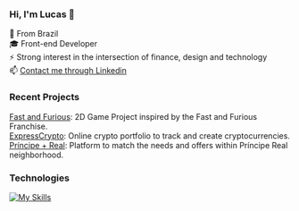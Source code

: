 ### Hi, I'm Lucas 👋

📍  From Brazil <br>
🎓 Front-end Developer <br>
⚡ Strong interest in the intersection of finance, design and technology <br>
📫 [Contact me through Linkedin](https://www.linkedin.com/in/telles-lucas/)

### Recent Projects

[Fast and Furious](https://lltelles.github.io/fast-and-furious-project/): 2D Game Project inspired by the Fast and Furious Franchise. <br>
[ExpressCrypto](https://vast-puce-sheep-cap.cyclic.app/home): Online crypto portfolio to track and create cryptocurrencies. <br>
[Príncipe + Real](https://dancing-pixie-0378c7.netlify.app/): Platform to match the needs and offers within Príncipe Real neighborhood.

### Technologies

[![My Skills](https://skillicons.dev/icons?i=js,html,css,react,mongodb,express,nodejs,bootstrap,materialui,git)](https://skillicons.dev)


